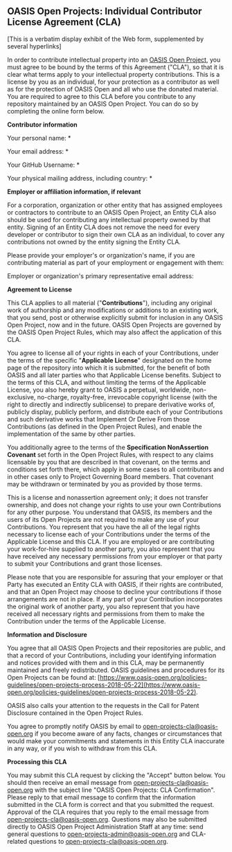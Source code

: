 
## OASIS Open Projects: Individual Contributor License Agreement (CLA)
[This is a verbatim display exhibit of the Web form, supplemented by several hyperlinks]

In order to contribute intellectual property into an [OASIS Open Project](https://www.oasis-open-projects.org/), you must agree to be bound by the terms of this Agreement ("CLA"), so that it is clear what terms apply to your intellectual property contributions. This is a license by you as an individual, for your protection as a contributor as well as for the protection of OASIS Open and all who use the donated material. You are required to agree to this CLA before you contribute to any repository maintained by an OASIS Open Project. You can do so by completing the online form below.

**Contributor information**

Your personal name: *

Your email address: *

Your GitHub Username: *

Your physical mailing address, including country: *

**Employer or affiliation information, if relevant**

For a corporation, organization or other entity that has assigned employees or contractors to contribute to an OASIS Open Project, an Entity CLA also should be used for contributing any intellectual property owned by that entity. Signing of an Entity CLA does not remove the need for every developer or contributor to sign their own CLA as an individual, to cover any contributions not owned by the entity signing the Entity CLA.

Please provide your employer's or organization's name, if you are contributing material as part of your employment or engagement with them:

Employer or organization's primary representative email address:

**Agreement to License**

This CLA applies to all material ("**Contributions**"), including any original work of authorship and any modifications or additions to an existing work, that you send, post or otherwise explicitly submit for inclusion in any OASIS Open Project, now and in the future. OASIS Open Projects are governed by the OASIS Open Project Rules, which may also affect the application of this CLA.

You agree to license all of your rights in each of your Contributions, under the terms of the specific "**Applicable License**" designated on the home page of the repository into which it is submitted, for the benefit of both OASIS and all later parties who that Applicable License benefits. Subject to the terms of this CLA, and without limiting the terms of the Applicable License, you also hereby grant to OASIS a perpetual, worldwide, non-exclusive, no-charge, royalty-free, irrevocable copyright license (with the right to directly and indirectly sublicense) to prepare derivative works of, publicly display, publicly perform, and distribute each of your Contributions and such derivative works that Implement Or Derive From those Contributions (as defined in the Open Project Rules), and enable the implementation of the same by other parties.

You additionally agree to the terms of the **Specification NonAssertion Covenant** set forth in the Open Project Rules, with respect to any claims licensable by you that are described in that covenant, on the terms and conditions set forth there, which apply in some cases to all contributors and in other cases only to Project Governing Board members. That covenant may be withdrawn or terminated by you as provided by those terms.

This is a license and nonassertion agreement only; it does not transfer ownership, and does not change your rights to use your own Contributions for any other purpose. You understand that OASIS, its members and the users of its Open Projects are not required to make any use of your Contributions. You represent that you have the all of the legal rights necessary to license each of your Contributions under the terms of the Applicable License and this CLA. If you are employed or are contributing your work-for-hire supplied to another party, you also represent that you have received any necessary permissions from your employer or that party to submit your Contributions and grant those licenses.

Please note that you are responsible for assuring that your employer or that Party has executed an Entity CLA with OASIS, if their rights are contributed, and that an Open Project may choose to decline your contributions if those arrangements are not in place. If any part of your Contribution incorporates the original work of another party, you also represent that you have received all necessary rights and permissions from them to make the Contribution under the terms of the Applicable License.

**Information and Disclosure**

You agree that all OASIS Open Projects and their repositories are public, and that a record of your Contributions, including your identifying information and notices provided with them and in this CLA, may be permanently maintained and freely redistributed. OASIS guidelines and procedures for its Open Projects can be found at: [https://www.oasis-open.org/policies-guidelines/open-projects-process-2018-05-22](https://www.oasis-open.org/policies-guidelines/open-projects-process-2018-05-22).

OASIS also calls your attention to the requests in the Call for Patent Disclosure contained in the Open Project Rules.

You agree to promptly notify OASIS by email to [open-projects-cla@oasis-open.org]() if you become aware of any facts, changes or circumstances that would make your commitments and statements in this Entity CLA inaccurate in any way, or if you wish to withdraw from this CLA.

**Processing this CLA**

You may submit this CLA request by clicking the "Accept" button below. You should then receive an email message from [open-projects-cla@oasis-open.org](mailto:open-projects-cla@oasis-open.org) with the subject line "OASIS Open Projects: CLA Confirmation". Please reply to that email message to confirm that the information submitted in the CLA form is correct and that you submitted the request. Approval of the CLA requires that you reply to the email message from [open-projects-cla@oasis-open.org](mailto:open-projects-cla@oasis-open.org). Questions may also be submitted directly to OASIS Open Project Administration Staff at any time: send general questions to [open-projects-admin@oasis-open.org](open-projects-admin@oasis-open.org) and CLA-related questions to [open-projects-cla@oasis-open.org](open-projects-cla@oasis-open.org).
